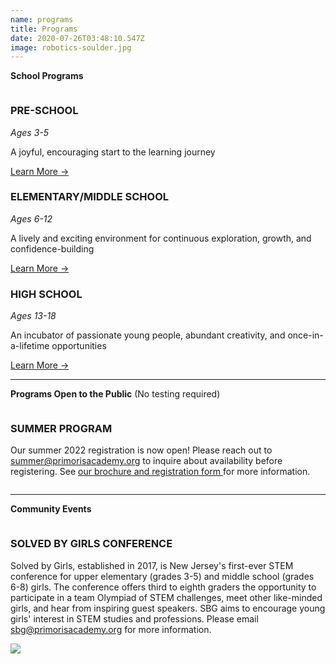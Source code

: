 ```yaml
---
name: programs
title: Programs
date: 2020-07-26T03:48:10.547Z
image: robotics-soulder.jpg
---
```

**School Programs**

<div class="row">
  <div class="column medium-4">
    <h3>PRE-SCHOOL</h3>
    <i>Ages 3-5</i>
    <p>A joyful, encouraging start to the learning journey</p>
    <a href="/programs/pre-school">Learn More →</a>
  </div>
  <div class="column medium-4">
    <h3>ELEMENTARY/MIDDLE SCHOOL</h3>
    <i>Ages 6-12</i>
    <p>A lively and exciting environment for continuous exploration, growth, and confidence-building</p>
    <a href="/programs/middle-school">Learn More →</a>
  </div>
  <div class="column medium-4">
    <h3>HIGH SCHOOL</h3>
    <i>Ages 13-18</i>
    <p>An incubator of passionate young people, abundant creativity, and once-in-a-lifetime opportunities</p>
    <a href="/programs/high-school">Learn More →</a>
  </div>
</div>

- - -

**Programs Open to the Public**
(No testing required)

<div class="row">
  <div class="column medium-6">
    <h3>SUMMER PROGRAM</h3>
    <p>Our summer 2022 registration is now open! Please reach out to <a href="mailto:summer@primorisacademy.org">summer@primorisacademy.org</a> to inquire about availability before registering. See <a href="/img/summer-2022-info-registration.pdf" target="_blank">our brochure and registration form </a> for more information.</p>
  </div>
</div>

- - -

**Community Events**

<div class="row">
  <div class="column medium-6">
    <h3>SOLVED BY GIRLS CONFERENCE</h3>
    <p>Solved by Girls, established in 2017, is New Jersey's first-ever STEM conference for upper elementary (grades 3-5) and middle school (grades 6-8) girls. The conference offers third to eighth graders the opportunity to participate in a team Olympiad of STEM challenges, meet other like-minded girls, and hear from inspiring guest speakers. SBG aims to encourage young girls' interest in STEM studies and professions.  Please email <a href="mailto:SBG@primorisacademy.org">sbg@primorisacademy.org</a> for more information.</p>
  </div>
  <div class="column medium-6">
    <img src="/img/solved-by-girls.jpg">
  </div>
</div>